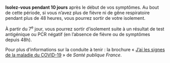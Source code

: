 **Isolez-vous pendant 10 jours** après le début de vos symptômes. Au bout de cette période, si vous n’avez plus de fièvre ni de gêne respiratoire pendant plus de 48 heures, vous pourrez sortir de votre isolement.

À partir du 7<sup>e</sup> jour, vous pourrez sortir d’isolement suite à un résultat de test antigénique ou PCR négatif (en l’absence de fièvre ou de symptômes depuis 48h).

Pour plus d’informations sur la conduite à tenir : la brochure « [J’ai les signes de la maladie du COVID-19](https://www.santepubliquefrance.fr/content/download/410013/document_file/483260_spf00003580.pdf) » de *Santé publique France*.
